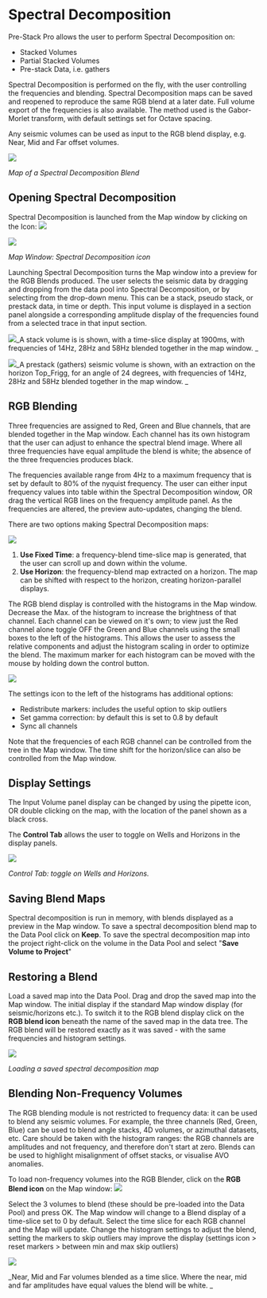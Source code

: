 # Spectral Decomposition

Pre-Stack Pro allows the user to perform Spectral Decomposition on:

* Stacked Volumes
* Partial Stacked Volumes
* Pre-stack Data, i.e. gathers

Spectral Decomposition is performed on the fly, with the user controlling the frequencies and blending. Spectral Decomposition maps can be saved and reopened to reproduce the same RGB blend at a later date. Full volume export of the frequencies is also available. The method used is the Gabor-Morlet transform, with default settings set for Octave spacing.

Any seismic volumes can be used as input to the RGB blend display, e.g. Near, Mid and Far offset volumes.

![](/assets/sp_start.png)

_Map of a Spectral Decomposition Blend_

## Opening Spectral Decomposition

Spectral Decomposition is launched from the Map window by clicking on the Icon: ![](/assets/sp_icon2.png)

![](/assets/sp_01_launch.png)

_Map Window: Spectral Decomposition icon_

Launching Spectral Decomposition turns the Map window into a preview for the RGB Blends produced. The user selects the seismic data by dragging and dropping from the data pool into Spectral Decomposition, or by selecting from the drop-down menu. This can be a stack, pseudo stack, or prestack data, in time or depth. This input volume is displayed in a section panel alongside a corresponding amplitude display of the frequencies found from a selected trace in that input section.

![](/assets/sp_02_specd-gui.png)_A stack volume is is shown, with a time-slice display at 1900ms, with frequencies of 14Hz, 28Hz and 58Hz blended together in the map window. _

![](/assets/sp_02b_specd-gui_prestack.png)_A prestack \(gathers\) seismic volume is shown, with an extraction on the horizon Top\_Frigg, for an angle of 24 degrees, with frequencies of 14Hz, 28Hz and 58Hz blended together in the map window. _

## RGB Blending

Three frequencies are assigned to Red, Green and Blue channels, that are blended together in the Map window. Each channel has its own histogram that the user can adjust to enhance the spectral blend image. Where all three frequencies have equal amplitude the blend is white; the absence of the three frequencies produces black.

The frequencies available range from 4Hz to a maximum frequency that is set by default to 80% of the nyquist frequency. The user can either input frequency values into table within the Spectral Decomposition window, OR drag the vertical RGB lines on the frequency amplitude panel. As the frequencies are altered, the preview auto-updates, changing the blend.

There are two options making Spectral Decomposition maps:

![](/assets/sp_04_type.png)

1. **Use Fixed Time**: a frequency-blend time-slice map is generated, that the user can scroll up and down within the volume.
2. **Use Horizon**: the frequency-blend map extracted on a horizon. The map can be shifted with respect to the horizon, creating horizon-parallel displays.

The RGB blend display is controlled with the histograms in the Map window. Decrease the Max. of the histogram to increase the brightness of that channel. Each channel can be viewed on it's own; to view just the Red channel alone toggle OFF the Green and Blue channels using the small boxes to the left of the histograms. This allows the user to assess the relative components and adjust the histogram scaling in order to optimize the blend. The maximum marker for each histogram can be moved with the mouse by holding down the control button.

![](/assets/sp_06_rgb-blend.png)

The settings icon to the left of the histograms has additional options:

* Redistribute markers: includes the useful option to skip outliers
* Set gamma correction: by default this is set to 0.8 by default
* Sync all channels

Note that the frequencies of each RGB channel can be controlled from the tree in the Map window. The time shift for the horizon/slice can also be controlled from the Map window.

## Display Settings

The Input Volume panel display can be changed by using the pipette icon, OR double clicking on the map, with the location of the panel shown as a black cross.

The **Control Tab** allows the user to toggle on Wells and Horizons in the display panels.

![](/assets/sp_05_control-tab.png)

_Control Tab: toggle on Wells and Horizons._

## Saving Blend Maps

Spectral decomposition is run in memory, with blends displayed as a preview in the Map window. To save a spectral decomposition blend map to the Data Pool click on **Keep**. To save the spectral decomposition map into the project right-click on the volume in the Data Pool and select "**Save Volume to Project**"

## Restoring a Blend

Load a saved map into the Data Pool. Drag and drop the saved map into the Map window. The initial display if the standard Map window display \(for seismic/horizons etc.\). To switch it to the RGB blend display click on the **RGB blend icon** beneath the name of the saved map in the data tree. The RGB blend will be restored exactly as it was saved - with the same frequencies and histogram settings.

![](/assets/sp_07_restoringablend.png)

_Loading a saved spectral decomposition map_

## Blending Non-Frequency Volumes

The RGB blending module is not restricted to frequency data: it can be used to blend any seismic volumes. For example, the three channels \(Red, Green, Blue\) can be used to blend angle stacks, 4D volumes, or azimuthal datasets, etc. Care should be taken with the histogram ranges: the RGB channels are amplitudes and not frequency, and therefore don't start at zero. Blends can be used to highlight misalignment of offset stacks, or visualise AVO anomalies.

To  load non-frequency volumes into the RGB Blender, click on the **RGB Blend icon** on the Map window: ![](/assets/sp_icon_RGB.png)

Select the 3 volumes to blend \(these should be pre-loaded into the Data Pool\) and press OK. The Map window will change to a Blend display of a time-slice set to 0 by default. Select the time slice for each RGB channel and the Map will update. Change the histogram settings to adjust the blend, setting the markers to skip outliers may improve the display \(settings icon &gt; reset markers &gt; between min and max skip outliers\)

![](/assets/sp_10_avovols.png)

_Near, Mid and Far volumes blended as a time slice. Where the near, mid and far amplitudes have equal values the blend will be white. _

